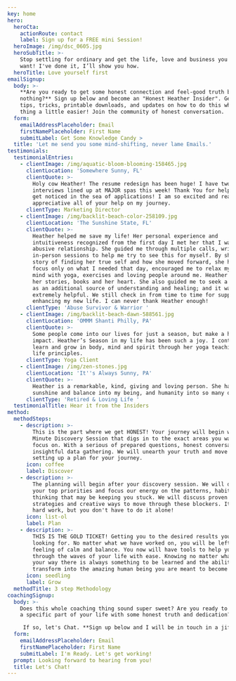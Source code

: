 ```yaml
---
key: home
hero:
  heroCta:
    actionRoute: contact
    label: Sign up for a FREE mini Session!
  heroImage: /img/dsc_0605.jpg
  heroSubTitle: >-
    Stop settling for ordinary and get the life, love and business you really
    want! I've done it, I’ll show you how.
  heroTitle: Love yourself first
emailSignup:
  body: >-
    **Are you ready to get some honest connection and feel-good truth by doing
    nothing?** Sign up below and become an "Honest Heather Insider". Get FREE
    tips, tricks, printable downloads, and updates on how to do this whole life
    thing a little easier! Join the community of honest conversation.
  form:
    emailAddressPlaceholder: Email
    firstNamePlaceholder: First Name
    submitLabel: Get Some Knowledge Candy >
  title: 'Let me send you some mind-shifting, never lame Emails.'
testimonials:
  testimonialEntries:
    - clientImage: /img/aquatic-bloom-blooming-158465.jpg
      clientLocation: 'Somewhere Sunny, FL'
      clientQuote: >-
        Holy cow Heather! The resume redesign has been huge! I have two
        interviews lined up at MAJOR spas this week! Thank You for helping me
        get noticed in the sea of applications! I am so excited and really
        appreciative all of your help on my journey.
      clientType: Marketing Director
    - clientImage: /img/backlit-beach-color-258109.jpg
      clientLocation: 'The Sunshine State, FL'
      clientQuote: >-
        Heather helped me save my life! Her personal experience and
        intuitiveness recognized from the first day I met her that I was in an
        abusive relationship. She guided me through multiple calls, writings and
        in-person sessions to help me try to see this for myself. By sharing her
        story of finding her true self and how she moved forward, she helped me
        focus only on what I needed that day, encouraged me to relax my body and
        mind with yoga, exercises and loving people around me. Heather shared
        her stories, books and her heart. She also guided me to seek a therapist
        as an additional source of understanding and healing; and it was
        extremely helpful. We still check in from time to time for support and
        enhancing my new life. I can never thank Heather enough!
      clientType: 'Abuse Survivor & Warrior '
    - clientImage: /img/backlit-beach-dawn-588561.jpg
      clientLocation: 'OMMM Shanti Philly, PA'
      clientQuote: >-
        Some people come into our lives for just a season, but make a huge
        impact. Heather’s Season in my life has been such a joy. I continue to
        learn and grow in body, mind and spirit through her yoga teachings and
        life principles. 
      clientType: Yoga Client
    - clientImage: /img/zen-stones.jpg
      clientLocation: 'It''s Always Sunny, PA'
      clientQuote: >-
        Heather is a remarkable, kind, giving and loving person. She has brought
        sunshine and balance into my being, and humanity into so many others.
      clientType: 'Retired & Loving Life '
  testimonialTitle: Hear it from the Insiders
method:
  methodSteps:
    - description: >-
        This is the part where we get HONEST! Your journey will begin with a 90
        Minute Discovery Session that digs in to the exact areas you want to
        focus on. With a serious of prepared questions, honest conversation and
        insightful data gathering. We will unearth your truth and move toward
        setting up a plan for your journey.
      icon: coffee
      label: Discover
    - description: >-
        The planning will begin after your discovery session. We will decide
        your top priorities and focus our energy on the patterns, habits and
        thinking that may be keeping you stuck. We will discuss proven tools,
        strategies and creative ways to move through these blockers. It will be
        hard work, but you don't have to do it alone!
      icon: list-ol
      label: Plan
    - description: >-
        THIS IS THE GOLD TICKET! Getting you to the desired results you are
        looking for. No matter what we have worked on, you will be left with a
        feeling of calm and balance. You now will have tools to help you move
        through the waves of your life with ease. Knowing no matter what comes
        your way there is always something to be learned and the ability to
        transform into the amazing human being you are meant to become!
      icon: seedling
      label: Grow
  methodTitle: 3 step Methodology
coachingSignup:
  body: >-
    Does this whole coaching thing sound super sweet? Are you ready to take back
    a specific part of your life with some honest truth and dedication? 

     If so, let's Chat. **Sign up below and I will be in touch in a jiffy!**
  form:
    emailAddressPlaceholder: Email
    firstNamePlaceholder: First Name
    submitLabel: I'm Ready. Let's get working!
  prompt: Looking forward to hearing from you!
  title: Let's Chat!
---
```


